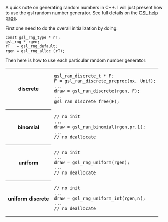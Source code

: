 A quick note on generating random numbers in C++. I will just present how to use the gsl random number generator. See full details on the [GSL help page](http://www.gnu.org/software/gsl/manual/html_node/Random-Number-Distributions.html#Random-Number-Distributions).

First one need to do the overall initialization by doing:

<pre><code class="cpp">const gsl_rng_type * rT;
gsl_rng * rgen;
rT   = gsl_rng_default;
rgen = gsl_rng_alloc (rT);
</code></pre>

Then here is how to use each particular random number generator:


<table class="table table-hover">

<tr><th>discrete</th><td><pre><code class="cpp">gsl_ran_discrete_t * F;
F = gsl_ran_discrete_preproc(nx, Unif);
...
draw = gsl_ran_discrete(rgen, F);
...
gsl_ran_discrete_free(F);
</code></pre></td></tr>


<tr><th>binomial</th><td>
<pre><code class="cpp">// no init
...
draw = gsl_ran_binomial(rgen,pr,1);
...
// no deallocate
</code></pre></td></tr>


<tr><th>uniform</th><td><pre><code class="cpp">// no init
...
draw = gsl_rng_uniform(rgen);
...
// no deallocate
</code></pre></td></tr>


<tr><th>uniform discrete</th><td><pre><code class="cpp">// no init
...
draw = gsl_rng_uniform_int(rgen,n);
...
// no deallocate
</code></pre></td></tr>



</table>

